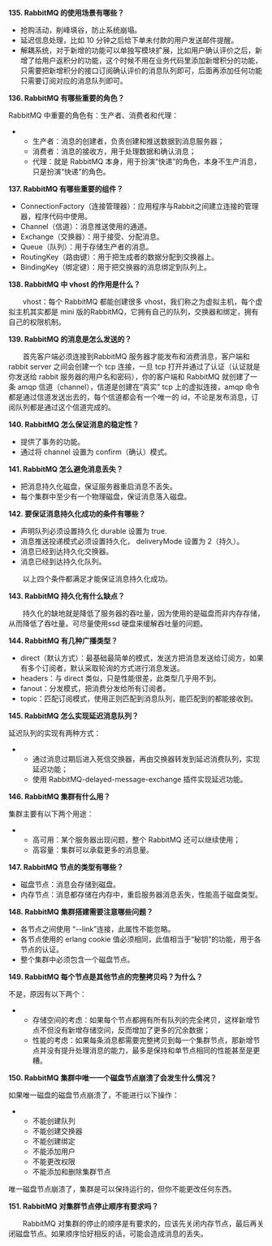 **135. RabbitMQ 的使用场景有哪些？**

* 抢购活动，削峰填谷，防止系统崩塌。
* 延迟信息处理，比如
  10 分钟之后给下单未付款的用户发送邮件提醒。
* 解耦系统，对于新增的功能可以单独写模块扩展，比如用户确认评价之后，新增了给用户返积分的功能，这个时候不用在业务代码里添加新增积分的功能，只需要把新增积分的接口订阅确认评价的消息队列即可，后面再添加任何功能只需要订阅对应的消息队列即可。

**136. RabbitMQ 有哪些重要的角色？**

RabbitMQ 中重要的角色有：生产者、消费者和代理：

* * 生产者：消息的创建者，负责创建和推送数据到消息服务器；
  * 消费者：消息的接收方，用于处理数据和确认消息；
  * 代理：就是
    RabbitMQ 本身，用于扮演“快递”的角色，本身不生产消息，只是扮演“快递”的角色。

**137. RabbitMQ 有哪些重要的组件？**

* ConnectionFactory（连接管理器）：应用程序与Rabbit之间建立连接的管理器，程序代码中使用。
* Channel（信道）：消息推送使用的通道。
* Exchange（交换器）：用于接受、分配消息。
* Queue（队列）：用于存储生产者的消息。
* RoutingKey（路由键）：用于把生成者的数据分配到交换器上。
* BindingKey（绑定键）：用于把交换器的消息绑定到队列上。

**138. RabbitMQ 中 vhost 的作用是什么？**

　　vhost：每个 RabbitMQ 都能创建很多 vhost，我们称之为虚拟主机，每个虚拟主机其实都是 mini 版的RabbitMQ，它拥有自己的队列，交换器和绑定，拥有自己的权限机制。

**139. RabbitMQ 的消息是怎么发送的？**

　　首先客户端必须连接到RabbitMQ 服务器才能发布和消费消息，客户端和 rabbit server 之间会创建一个 tcp 连接，一旦 tcp 打开并通过了认证（认证就是你发送给 rabbit 服务器的用户名和密码），你的客户端和 RabbitMQ 就创建了一条 amqp 信道（channel），信道是创建在“真实” tcp 上的虚拟连接，amqp 命令都是通过信道发送出去的，每个信道都会有一个唯一的 id，不论是发布消息，订阅队列都是通过这个信道完成的。

**140. RabbitMQ 怎么保证消息的稳定性？**

* 提供了事务的功能。
* 通过将
  channel 设置为 confirm（确认）模式。

**141. RabbitMQ 怎么避免消息丢失？**

* 把消息持久化磁盘，保证服务器重启消息不丢失。
* 每个集群中至少有一个物理磁盘，保证消息落入磁盘。

**142. 要保证消息持久化成功的条件有哪些？**

* 声明队列必须设置持久化
  durable 设置为 true.
* 消息推送投递模式必须设置持久化，
  deliveryMode 设置为 2（持久）。
* 消息已经到达持久化交换器。
* 消息已经到达持久化队列。

　　以上四个条件都满足才能保证消息持久化成功。

**143. RabbitMQ 持久化有什么缺点？**

　　持久化的缺地就是降低了服务器的吞吐量，因为使用的是磁盘而非内存存储，从而降低了吞吐量。可尽量使用ssd 硬盘来缓解吞吐量的问题。

**144. RabbitMQ 有几种广播类型？**

* direct（默认方式）：最基础最简单的模式，发送方把消息发送给订阅方，如果有多个订阅者，默认采取轮询的方式进行消息发送。
* headers：与 direct 类似，只是性能很差，此类型几乎用不到。
* fanout：分发模式，把消费分发给所有订阅者。
* topic：匹配订阅模式，使用正则匹配到消息队列，能匹配到的都能接收到。

**145. RabbitMQ 怎么实现延迟消息队列？**

延迟队列的实现有两种方式：

* * 通过消息过期后进入死信交换器，再由交换器转发到延迟消费队列，实现延迟功能；
  * 使用
    RabbitMQ-delayed-message-exchange 插件实现延迟功能。

**146. RabbitMQ 集群有什么用？**

集群主要有以下两个用途：

* * 高可用：某个服务器出现问题，整个
    RabbitMQ 还可以继续使用；
  * 高容量：集群可以承载更多的消息量。

**147. RabbitMQ 节点的类型有哪些？**

* 磁盘节点：消息会存储到磁盘。
* 内存节点：消息都存储在内存中，重启服务器消息丢失，性能高于磁盘类型。

**148. RabbitMQ 集群搭建需要注意哪些问题？**

* 各节点之间使用
  “--link”连接，此属性不能忽略。
* 各节点使用的
  erlang cookie 值必须相同，此值相当于“秘钥”的功能，用于各节点的认证。
* 整个集群中必须包含一个磁盘节点。

**149. RabbitMQ 每个节点是其他节点的完整拷贝吗？为什么？**

不是，原因有以下两个：

* * 存储空间的考虑：如果每个节点都拥有所有队列的完全拷贝，这样新增节点不但没有新增存储空间，反而增加了更多的冗余数据；
  * 性能的考虑：如果每条消息都需要完整拷贝到每一个集群节点，那新增节点并没有提升处理消息的能力，最多是保持和单节点相同的性能甚至是更糟。

**150. RabbitMQ 集群中唯一一个磁盘节点崩溃了会发生什么情况？**

如果唯一磁盘的磁盘节点崩溃了，不能进行以下操作：

* * 不能创建队列
  * 不能创建交换器
  * 不能创建绑定
  * 不能添加用户
  * 不能更改权限
  * 不能添加和删除集群节点

唯一磁盘节点崩溃了，集群是可以保持运行的，但你不能更改任何东西。

**151. RabbitMQ 对集群节点停止顺序有要求吗？**

　　RabbitMQ 对集群的停止的顺序是有要求的，应该先关闭内存节点，最后再关闭磁盘节点。如果顺序恰好相反的话，可能会造成消息的丢失。



